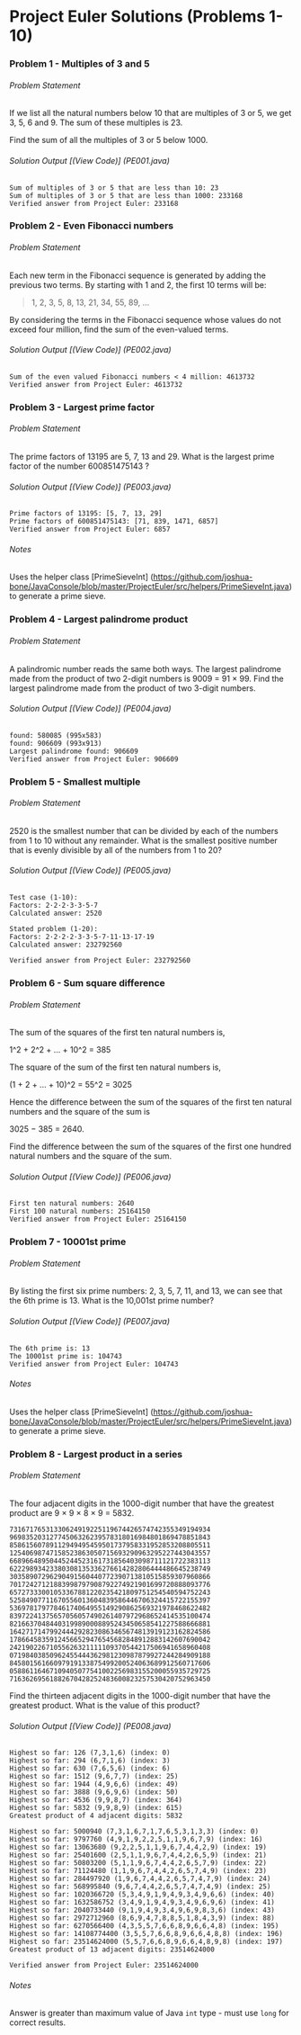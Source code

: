 # Project Euler Solutions (Problems 1-10)

### Problem 1 - Multiples of 3 and 5
###### Problem Statement
If we list all the natural numbers below 10 that are multiples of 3 or 5, we get 3, 5, 6 and 9. The sum of these multiples is 23.

Find the sum of all the multiples of 3 or 5 below 1000.

###### Solution Output [(View Code)] (PE001.java)
```
Sum of multiples of 3 or 5 that are less than 10: 23
Sum of multiples of 3 or 5 that are less than 1000: 233168
Verified answer from Project Euler: 233168
```


### Problem 2 - Even Fibonacci numbers
###### Problem Statement
Each new term in the Fibonacci sequence is generated by adding the previous two terms. By starting with 1 and 2, the first 10 terms will be:

> 1, 2, 3, 5, 8, 13, 21, 34, 55, 89, ...

By considering the terms in the Fibonacci sequence whose values do not exceed four million, find the sum of the even-valued terms.

###### Solution Output [(View Code)] (PE002.java)
```
Sum of the even valued Fibonacci numbers < 4 million: 4613732
Verified answer from Project Euler: 4613732
```


### Problem 3 - Largest prime factor
###### Problem Statement
The prime factors of 13195 are 5, 7, 13 and 29.
What is the largest prime factor of the number 600851475143 ?

###### Solution Output [(View Code)] (PE003.java)
```
Prime factors of 13195: [5, 7, 13, 29]
Prime factors of 600851475143: [71, 839, 1471, 6857]
Verified answer from Project Euler: 6857
```
###### Notes
Uses the helper class [PrimeSieveInt] (https://github.com/joshua-bone/JavaConsole/blob/master/ProjectEuler/src/helpers/PrimeSieveInt.java) to generate a prime sieve.

### Problem 4 - Largest palindrome product
###### Problem Statement
A palindromic number reads the same both ways. The largest palindrome made from the product of two 2-digit numbers is 9009 = 91 × 99.
Find the largest palindrome made from the product of two 3-digit numbers.

###### Solution Output [(View Code)] (PE004.java)
```
found: 580085 (995x583)
found: 906609 (993x913)
Largest palindrome found: 906609
Verified answer from Project Euler: 906609
```

### Problem 5 - Smallest multiple
###### Problem Statement
2520 is the smallest number that can be divided by each of the numbers from 1 to 10 without any remainder.
What is the smallest positive number that is evenly divisible by all of the numbers from 1 to 20?

###### Solution Output [(View Code)] (PE005.java)
```
Test case (1-10):
Factors: 2·2·2·3·3·5·7
Calculated answer: 2520

Stated problem (1-20):
Factors: 2·2·2·2·3·3·5·7·11·13·17·19
Calculated answer: 232792560

Verified answer from Project Euler: 232792560
```

### Problem 6 - Sum square difference
###### Problem Statement
The sum of the squares of the first ten natural numbers is,

1^2 + 2^2 + ... + 10^2 = 385

The square of the sum of the first ten natural numbers is,

(1 + 2 + ... + 10)^2 = 55^2 = 3025

Hence the difference between the sum of the squares of the first ten natural numbers and the square of the sum is 

3025 − 385 = 2640.

Find the difference between the sum of the squares of the first one hundred natural numbers and the square of the sum.

###### Solution Output [(View Code)] (PE006.java)
```
First ten natural numbers: 2640
First 100 natural numbers: 25164150
Verified answer from Project Euler: 25164150
```

### Problem 7 - 10001st prime
###### Problem Statement
By listing the first six prime numbers: 2, 3, 5, 7, 11, and 13, we can see that the 6th prime is 13.
What is the 10,001st prime number?

###### Solution Output [(View Code)] (PE007.java)
```
The 6th prime is: 13
The 10001st prime is: 104743
Verified answer from Project Euler: 104743
```
###### Notes
Uses the helper class [PrimeSieveInt] (https://github.com/joshua-bone/JavaConsole/blob/master/ProjectEuler/src/helpers/PrimeSieveInt.java) to generate a prime sieve.

### Problem 8 - Largest product in a series
###### Problem Statement
The four adjacent digits in the 1000-digit number that have the greatest product are 9 × 9 × 8 × 9 = 5832.

``
73167176531330624919225119674426574742355349194934
96983520312774506326239578318016984801869478851843
85861560789112949495459501737958331952853208805511
12540698747158523863050715693290963295227443043557
66896648950445244523161731856403098711121722383113
62229893423380308135336276614282806444486645238749
30358907296290491560440772390713810515859307960866
70172427121883998797908792274921901699720888093776
65727333001053367881220235421809751254540594752243
52584907711670556013604839586446706324415722155397
53697817977846174064955149290862569321978468622482
83972241375657056057490261407972968652414535100474
82166370484403199890008895243450658541227588666881
16427171479924442928230863465674813919123162824586
17866458359124566529476545682848912883142607690042
24219022671055626321111109370544217506941658960408
07198403850962455444362981230987879927244284909188
84580156166097919133875499200524063689912560717606
05886116467109405077541002256983155200055935729725
71636269561882670428252483600823257530420752963450
``

Find the thirteen adjacent digits in the 1000-digit number that have the greatest product. What is the value of this product?

###### Solution Output [(View Code)] (PE008.java)
```
Highest so far: 126 (7,3,1,6) (index: 0)
Highest so far: 294 (6,7,1,6) (index: 3)
Highest so far: 630 (7,6,5,6) (index: 6)
Highest so far: 1512 (9,6,7,7) (index: 25)
Highest so far: 1944 (4,9,6,6) (index: 49)
Highest so far: 3888 (9,6,9,6) (index: 50)
Highest so far: 4536 (9,9,8,7) (index: 364)
Highest so far: 5832 (9,9,8,9) (index: 615)
Greatest product of 4 adjacent digits: 5832

Highest so far: 5000940 (7,3,1,6,7,1,7,6,5,3,1,3,3) (index: 0)
Highest so far: 9797760 (4,9,1,9,2,2,5,1,1,9,6,7,9) (index: 16)
Highest so far: 13063680 (9,2,2,5,1,1,9,6,7,4,4,2,9) (index: 19)
Highest so far: 25401600 (2,5,1,1,9,6,7,4,4,2,6,5,9) (index: 21)
Highest so far: 50803200 (5,1,1,9,6,7,4,4,2,6,5,7,9) (index: 22)
Highest so far: 71124480 (1,1,9,6,7,4,4,2,6,5,7,4,9) (index: 23)
Highest so far: 284497920 (1,9,6,7,4,4,2,6,5,7,4,7,9) (index: 24)
Highest so far: 568995840 (9,6,7,4,4,2,6,5,7,4,7,4,9) (index: 25)
Highest so far: 1020366720 (5,3,4,9,1,9,4,9,3,4,9,6,6) (index: 40)
Highest so far: 1632586752 (3,4,9,1,9,4,9,3,4,9,6,9,6) (index: 41)
Highest so far: 2040733440 (9,1,9,4,9,3,4,9,6,9,8,3,6) (index: 43)
Highest so far: 2972712960 (8,6,9,4,7,8,8,5,1,8,4,3,9) (index: 88)
Highest so far: 6270566400 (4,3,5,5,7,6,6,8,9,6,6,4,8) (index: 195)
Highest so far: 14108774400 (3,5,5,7,6,6,8,9,6,6,4,8,8) (index: 196)
Highest so far: 23514624000 (5,5,7,6,6,8,9,6,6,4,8,9,8) (index: 197)
Greatest product of 13 adjacent digits: 23514624000

Verified answer from Project Euler: 23514624000
```
###### Notes
Answer is greater than maximum value of Java `int` type - must use `long` for correct results.
